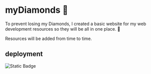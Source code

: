 # myDiamonds 💎

To prevent losing my Diamonds, I created a basic website for my web development resources so they will be all in one place. 💎 

Resources will be added from time to time.

## deployment

![Static Badge](https://img.shields.io/badge/Render-Success-green.svg)


